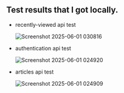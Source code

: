 ## Test results that I got locally.

- recently-viewed api test
  
  ![Screenshot 2025-06-01 030816](https://github.com/user-attachments/assets/58961521-2118-487e-9992-943c338eecff)



- authentication api test
  
  ![Screenshot 2025-06-01 024920](https://github.com/user-attachments/assets/28505736-5066-4553-9478-4fb190981430)



- articles api test
  
  ![Screenshot 2025-06-01 024909](https://github.com/user-attachments/assets/2ea17667-68a5-4a57-ab63-bd4d969ca43d)
